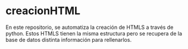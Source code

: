 # creacionHTML

En este repositorio, se automatiza la creación de HTMLS a través de python. Estos HTMLS tienen la misma estructura pero se recupera de la base de datos distinta información para rellenarlos.